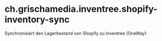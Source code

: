 # ch.grischamedia.inventree.shopify-inventory-sync
Synchronisiert den Lagerbestand von Shopify zu Inventree (OneWay)
